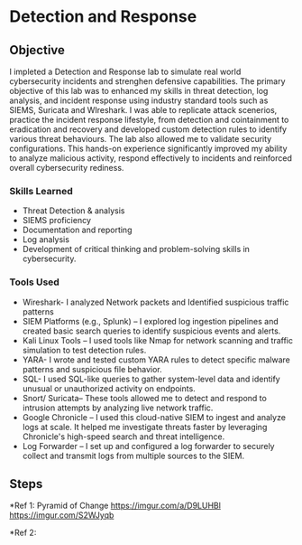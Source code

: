 # Detection and Response
## Objective

I impleted a Detection and Response lab to simulate real world cybersecurity incidents and strenghen defensive capabilities. The primary objective of this lab was to enhanced my skills in threat detection, log analysis, and incident response using industry standard tools such as SIEMS, Suricata and WIreshark. I was able to replicate attack scenerios, practice the incident response lifestyle, from detection and cointainment to eradication and recovery and developed custom detection rules to identify various threat behaviours. The lab also allowed me to validate security configurations. This hands-on experience significantly improved my ability to analyze malicious activity, respond effectively to incidents and reinforced overall cybersecurity rediness.

### Skills Learned

- Threat Detection & analysis
- SIEMS proficiency
- Documentation and reporting
- Log analysis
- Development of critical thinking and problem-solving skills in cybersecurity.

### Tools Used

- Wireshark- I analyzed Network packets and Identified suspicious traffic patterns
- SIEM Platforms (e.g., Splunk) – I explored log ingestion pipelines and created basic search queries to identify suspicious events and alerts.
- Kali Linux Tools – I used tools like Nmap for network scanning and traffic simulation to test detection rules.
- YARA- I wrote and tested custom YARA rules to detect specific malware patterns and suspicious file behavior.
- SQL- I used SQL-like queries to gather system-level data and identify unusual or unauthorized activity on endpoints.
- Snort/ Suricata– These tools allowed me to detect and respond to intrusion attempts by analyzing live network traffic.
- Google Chronicle – I used this cloud-native SIEM to ingest and analyze logs at scale. It helped me investigate threats faster by leveraging Chronicle's high-speed search and threat intelligence.
- Log Forwarder – I set up and configured a log forwarder to securely collect and transmit logs from multiple sources to the SIEM.
  
## Steps

*Ref 1: Pyramid of Change
https://imgur.com/a/D9LUHBl
https://imgur.com/S2WJyqb

*Ref 2:

